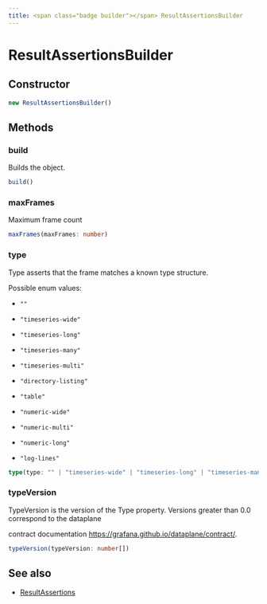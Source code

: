 ```yaml
---
title: <span class="badge builder"></span> ResultAssertionsBuilder
---
```

# <span class="badge builder"></span> ResultAssertionsBuilder

## Constructor

```typescript
new ResultAssertionsBuilder()
```
## Methods

### <span class="badge object-method"></span> build

Builds the object.

```typescript
build()
```

### <span class="badge object-method"></span> maxFrames

Maximum frame count

```typescript
maxFrames(maxFrames: number)
```

### <span class="badge object-method"></span> type

Type asserts that the frame matches a known type structure.

Possible enum values:

 - `""` 

 - `"timeseries-wide"` 

 - `"timeseries-long"` 

 - `"timeseries-many"` 

 - `"timeseries-multi"` 

 - `"directory-listing"` 

 - `"table"` 

 - `"numeric-wide"` 

 - `"numeric-multi"` 

 - `"numeric-long"` 

 - `"log-lines"` 

```typescript
type(type: "" | "timeseries-wide" | "timeseries-long" | "timeseries-many" | "timeseries-multi" | "directory-listing" | "table" | "numeric-wide" | "numeric-multi" | "numeric-long" | "log-lines")
```

### <span class="badge object-method"></span> typeVersion

TypeVersion is the version of the Type property. Versions greater than 0.0 correspond to the dataplane

contract documentation https://grafana.github.io/dataplane/contract/.

```typescript
typeVersion(typeVersion: number[])
```

## See also

 * <span class="badge object-type-interface"></span> [ResultAssertions](./object-ResultAssertions.md)
